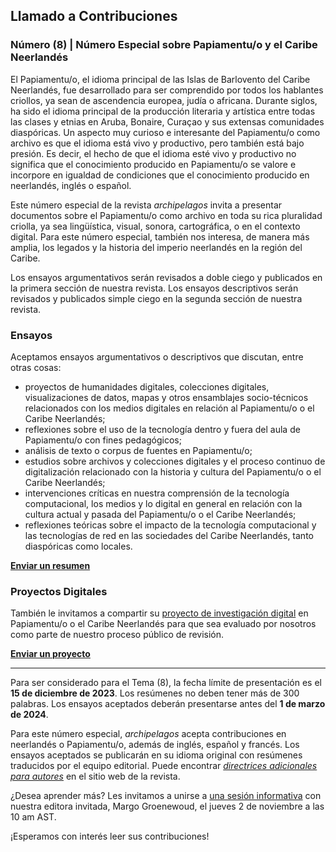 ## Llamado a Contribuciones

### Número (8) | Número Especial sobre Papiamentu/o y el Caribe Neerlandés

El Papiamentu/o, el idioma principal de las Islas de Barlovento del Caribe Neerlandés, fue desarrollado para ser comprendido por todos los hablantes criollos, ya sean de ascendencia europea, judía o africana. Durante siglos, ha sido el idioma principal de la producción literaria y artística entre todas las clases y etnias en Aruba, Bonaire, Curaçao y sus extensas comunidades diaspóricas. Un aspecto muy curioso e interesante del Papiamentu/o como archivo es que el idioma está vivo y productivo, pero también está bajo presión. Es decir, el hecho de que el idioma esté vivo y productivo no significa que el conocimiento producido en Papiamentu/o se valore e incorpore en igualdad de condiciones que el conocimiento producido en neerlandés, inglés o español.

Este número especial de la revista _archipelagos_ invita a presentar documentos sobre el Papiamentu/o como archivo en toda su rica pluralidad criolla, ya sea lingüística, visual, sonora, cartográfica, o en el contexto digital. Para este número especial, también nos interesa, de manera más amplia, los legados y la historia del imperio neerlandés en la región del Caribe.

Los ensayos argumentativos serán revisados a doble ciego y publicados en la primera sección de nuestra revista. Los ensayos descriptivos serán revisados y publicados simple ciego en la segunda sección de nuestra revista.

### Ensayos

Aceptamos ensayos argumentativos o descriptivos que discutan, entre otras cosas:

- proyectos de humanidades digitales, colecciones digitales, visualizaciones de datos, mapas y otros ensamblajes socio-técnicos relacionados con los medios digitales en relación al Papiamentu/o o el Caribe Neerlandés;
- reflexiones sobre el uso de la tecnología dentro y fuera del aula de Papiamentu/o con fines pedagógicos;
- análisis de texto o corpus de fuentes en Papiamentu/o;
- estudios sobre archivos y colecciones digitales y el proceso continuo de digitalización relacionado con la historia y cultura del Papiamentu/o o el Caribe Neerlandés;
- intervenciones críticas en nuestra comprensión de la tecnología computacional, los medios y lo digital en general en relación con la cultura actual y pasada del Papiamentu/o o el Caribe Neerlandés;
- reflexiones teóricas sobre el impacto de la tecnología computacional y las tecnologías de red en las sociedades del Caribe Neerlandés, tanto diaspóricas como locales.

<p class="centered spaced">
    <a href="https://docs.google.com/forms/d/e/1FAIpQLSdQj_ZKhdK47ZbsrpBFMPh-BiBzD5FKO1CKQo5usHK9Sny3sw/viewform?usp=share_link" target="_blank" class="button"><strong>Enviar un resumen</strong></a>
</p>

### Proyectos Digitales

También le invitamos a compartir su [proyecto de investigación digital](https://archipelagosjournal.org/authors.html#submission-guidelines-for-digital-projects) en Papiamentu/o o el Caribe Neerlandés para que sea evaluado por nosotros como parte de nuestro proceso público de revisión.

<p class="centered spaced">
    <a href="https://docs.google.com/forms/d/e/1FAIpQLSeeO6P8Dg_TL4wAhqIc92lftJb-c2TEda2BhYPp6w8ToAmPtw/viewform?usp=share_link" target="_blank" class="button"><strong>Enviar un proyecto</strong></a>
</p>

---

Para ser considerado para el Tema (8), la fecha límite de presentación es el **15 de diciembre de 2023**. Los resúmenes no deben tener más de 300 palabras. Los ensayos aceptados deberán presentarse antes del **1 de marzo de 2024**.

Para este número especial, _archipelagos_ acepta contribuciones en neerlandés o Papiamentu/o, además de inglés, español y francés. Los ensayos aceptados se publicarán en su idioma original con resúmenes traducidos por el equipo editorial. Puede encontrar [_directrices adicionales para autores_](https://archipelagosjournal.org/authors.html) en el sitio web de la revista.

¿Desea aprender más? Les invitamos a unirse a [una sesión informativa](https://nam12.safelinks.protection.outlook.com/ap/t-59584e83/?url=https%3A%2F%2Fteams.microsoft.com%2Fl%2Fmeetup-join%2F19%253ameeting_ZjUxOWE4NWUtNmMxOC00MTg5LTlkNmQtYzM2NDVmMWY1YTA2%2540thread.v2%2F0%3Fcontext%3D%257b%2522Tid%2522%253a%2522084578d9-400d-4a5a-a7c7-e76ca47af400%2522%252c%2522Oid%2522%253a%2522ba48f308-efde-4a3f-98b3-1f8161ff664b%2522%257d&data=05%7C01%7Calex.gil%40yale.edu%7C27269a6061c34b67727108dbd18dc244%7Cdd8cbebb21394df8b4114e3e87abeb5c%7C0%7C0%7C638334179008224472%7CUnknown%7CTWFpbGZsb3d8eyJWIjoiMC4wLjAwMDAiLCJQIjoiV2luMzIiLCJBTiI6Ik1haWwiLCJXVCI6Mn0%3D%7C3000%7C%7C%7C&sdata=RugWejUJCzsNGcf%2FDS66rOr36%2F3uZzK4RKfQXa5M2bU%3D&reserved=0) con nuestra editora invitada, Margo Groenewoud, el jueves 2 de noviembre a las 10 am AST.

¡Esperamos con interés leer sus contribuciones!

